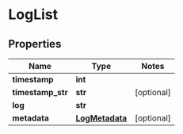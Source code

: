 # LogList

## Properties
Name | Type | Notes
------------ | ------------- | -------------
**timestamp** | **int** |
**timestamp_str** | **str** | [optional]
**log** | **str** |
**metadata** | [**LogMetadata**](LogMetadata.md) | [optional]



